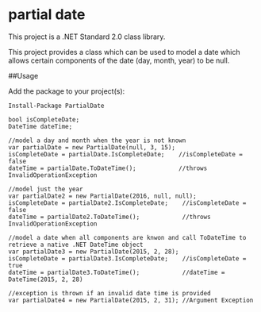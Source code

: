 # partial date

This project is a .NET Standard 2.0 class library.

This project provides a class which can be used to model a date which allows certain components of the date (day, month, year) to be null.

##Usage

Add the package to your project(s):

`Install-Package PartialDate`

```
bool isCompleteDate;
DateTime dateTime;

//model a day and month when the year is not known
var partialDate = new PartialDate(null, 3, 15);
isCompleteDate = partialDate.IsCompleteDate;    //isCompleteDate = false
dateTime = partialDate.ToDateTime();            //throws InvalidOperationException

//model just the year
var partialDate2 = new PartialDate(2016, null, null);
isCompleteDate = partialDate2.IsCompleteDate;    //isCompleteDate = false
dateTime = partialDate2.ToDateTime();            //throws InvalidOperationException

//model a date when all components are knwon and call ToDateTime to retrieve a native .NET DateTime object
var partialDate3 = new PartialDate(2015, 2, 28);
isCompleteDate = partialDate3.IsCompleteDate;    //isCompleteDate = true
dateTime = partialDate3.ToDateTime();            //dateTime = DateTime(2015, 2, 28)

//exception is thrown if an invalid date time is provided
var partialDate4 = new PartialDate(2015, 2, 31); //Argument Exception
```
